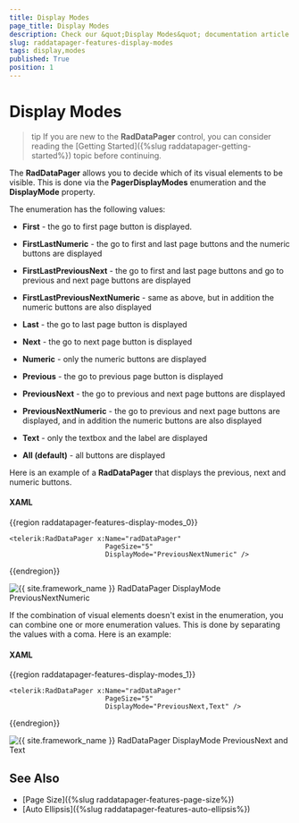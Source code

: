 ```yaml
---
title: Display Modes
page_title: Display Modes
description: Check our &quot;Display Modes&quot; documentation article for the RadDataPager {{ site.framework_name }} control.
slug: raddatapager-features-display-modes
tags: display,modes
published: True
position: 1
---
```


# Display Modes

>tip If you are new to the __RadDataPager__ control, you can consider reading the [Getting Started]({%slug raddatapager-getting-started%}) topic before continuing.

The __RadDataPager__ allows you to decide which of its visual elements to be visible. This is done via the __PagerDisplayModes__ enumeration and the __DisplayMode__ property. 

The enumeration has the following values:

* __First__ - the go to first page button is displayed.


* __FirstLastNumeric__ - the go to first and last page buttons and the numeric buttons are displayed


* __FirstLastPreviousNext__ - the go to first and last page buttons and go to previous and next page buttons are displayed


* __FirstLastPreviousNextNumeric__ - same as above, but in addition the numeric buttons are also displayed


* __Last__ - the go to last page button is displayed


* __Next__ - the go to next page button is displayed


* __Numeric__ - only the numeric buttons are displayed


* __Previous__ - the go to previous page button is displayed


* __PreviousNext__ - the go to previous and next page buttons are displayed


* __PreviousNextNumeric__ - the go to previous and next page buttons are displayed, and in addition the numeric buttons are also displayed


* __Text__ - only the textbox and the label are displayed


* __All (default)__ - all buttons are displayed

Here is an example of a __RadDataPager__ that displays the previous, next and numeric buttons.

#### __XAML__

{{region raddatapager-features-display-modes_0}}

	<telerik:RadDataPager x:Name="radDataPager"
	                        PageSize="5"
	                        DisplayMode="PreviousNextNumeric" />
{{endregion}}

![{{ site.framework_name }} RadDataPager DisplayMode PreviousNextNumeric](images/RadDataPager_Features_DisplayModes_01.png)

If the combination of visual elements doesn't exist in the enumeration, you can combine one or more enumeration values. This is done by separating the values with a coma. Here is an example:

#### __XAML__

{{region raddatapager-features-display-modes_1}}

	<telerik:RadDataPager x:Name="radDataPager"
	                        PageSize="5"
	                        DisplayMode="PreviousNext,Text" />
{{endregion}}

![{{ site.framework_name }} RadDataPager DisplayMode PreviousNext and Text](images/RadDataPager_Features_DisplayModes_02.png)

## See Also  
 * [Page Size]({%slug raddatapager-features-page-size%})
 * [Auto Ellipsis]({%slug raddatapager-features-auto-ellipsis%})
